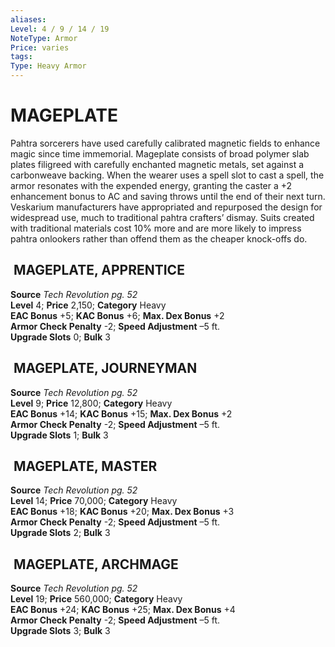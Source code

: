 ```yaml
---
aliases: 
Level: 4 / 9 / 14 / 19
NoteType: Armor
Price: varies
tags: 
Type: Heavy Armor
---
```

# MAGEPLATE
Pahtra sorcerers have used carefully calibrated magnetic fields to enhance magic since time immemorial. Mageplate consists of broad polymer slab plates filigreed with carefully enchanted magnetic metals, set against a carbonweave backing. When the wearer uses a spell slot to cast a spell, the armor resonates with the expended energy, granting the caster a +2 enhancement bonus to AC and saving throws until the end of their next turn. Veskarium manufacturers have appropriated and repurposed the design for widespread use, much to traditional pahtra crafters’ dismay. Suits created with traditional materials cost 10% more and are more likely to impress pahtra onlookers rather than offend them as the cheaper knock-offs do.  

##  MAGEPLATE, APPRENTICE

**Source** _Tech Revolution pg. 52_  
**Level** 4; **Price** 2,150; **Category** Heavy  
**EAC Bonus** +5; **KAC Bonus** +6; **Max. Dex Bonus** +2  
**Armor Check Penalty** -2; **Speed Adjustment** –5 ft.  
**Upgrade Slots** 0; **Bulk** 3

##  MAGEPLATE, JOURNEYMAN

**Source** _Tech Revolution pg. 52_  
**Level** 9; **Price** 12,800; **Category** Heavy  
**EAC Bonus** +14; **KAC Bonus** +15; **Max. Dex Bonus** +2  
**Armor Check Penalty** -2; **Speed Adjustment** –5 ft.  
**Upgrade Slots** 1; **Bulk** 3

##  MAGEPLATE, MASTER

**Source** _Tech Revolution pg. 52_  
**Level** 14; **Price** 70,000; **Category** Heavy  
**EAC Bonus** +18; **KAC Bonus** +20; **Max. Dex Bonus** +3  
**Armor Check Penalty** -2; **Speed Adjustment** –5 ft.  
**Upgrade Slots** 2; **Bulk** 3

##  MAGEPLATE, ARCHMAGE

**Source** _Tech Revolution pg. 52_  
**Level** 19; **Price** 560,000; **Category** Heavy  
**EAC Bonus** +24; **KAC Bonus** +25; **Max. Dex Bonus** +4  
**Armor Check Penalty** -2; **Speed Adjustment** –5 ft.  
**Upgrade Slots** 3; **Bulk** 3